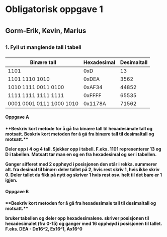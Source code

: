 <h1>      Obligatorisk oppgave 1 <h1>
<h2>      Gorm-Erik, Kevin, Marius <h2>

<h3>      1. Fyll ut manglende tall i tabell <h3>

Binære tall|Hexadesimal|Desimaltall
-|-|-
1101|0xD|13
1101 1110 1010|0xDEA |3562
1010 1111 0011 0100|0xAF34| 44852
1111 1111 1111 1111 | 0xFFFF | 65535
0001 0001 0111 1000 1010 | 0x1178A | 71562

<h4>      Oppgave A <h4>
**Beskriv kort metode for å gå fra binære tall til hexadesimale tall og motsatt. Beskriv kort metoden for å gå fra binære tall til desimaltall og motsatt.**

Deler opp i 4 og 4 tall. Sjekker opp i tabell. F.eks. 1101 representerer 13 og D i tabellen.
Motsatt tar man en og en fra hexadesimal og ser i tabellen.

Ganger sifferet med 2 opphøyd i posisjonen den står i rekka. summerer alt.
fra desimal til binær: deler tallet på 2, hvis rest skriv 1, hvis ikke skriv 0. Deler tallet du fikk på nytt og skriver 1 hvis rest osv. helt til det bare er 1 igjen. 
<h4>      Oppgave B <h4>
**Beskriv kort metoden for å gå fra hexadesimale tall til desimaltall og motsatt.**

bruker tabellen og deler opp hexadesimalene. skriver posisjonen til hexadesimalet (fra 0-15) og ganger med 16 opphøyd i posisjonen til tallet. F.eks. DEA - Dx16^2, Ex16^1, Ax16^0


